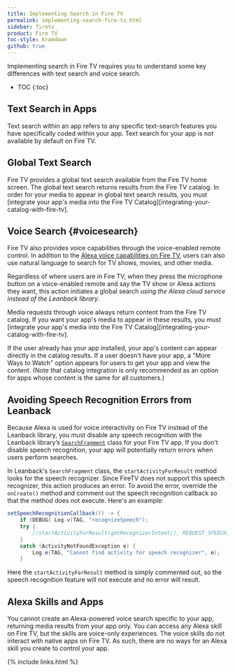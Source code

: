 ```yaml
---
title: Implementing Search in Fire TV
permalink: implementing-search-fire-tv.html
sidebar: firetv
product: Fire TV
toc-style: kramdown
github: true
---
```


Implementing search in Fire TV requires you to understand some key differences with text search and voice search.

* TOC
{:toc}

## Text Search in Apps

Text search within an app refers to any specific text-search features you have specifically coded within your app. Text search for your app is not available by default on Fire TV.

## Global Text Search

Fire TV provides a global text search available from the Fire TV home screen. The global text search returns results from the Fire TV catalog. In order for your media to appear in global text search results, you must [integrate your app's media into the Fire TV Catalog][integrating-your-catalog-with-fire-tv].

## Voice Search {#voicesearch}

Fire TV also provides voice capabilities through the voice-enabled remote control. In addition to the [Alexa voice capabilities on Fire TV](https://www.amazon.com/gp/help/customer/display.html?nodeId=201859020), users can also use natural language to search for TV shows, movies, and other media.

Regardless of where users are in Fire TV, when they press the microphone button on a voice-enabled remote and say the TV show or Alexa actions they want, this action initiates a global search *using the Alexa cloud service instead of the Leanback library*.

Media requests through voice always return content from the Fire TV catalog. If you want your app's media to appear in these results, you must [integrate your app's media into the Fire TV Catalog][integrating-your-catalog-with-fire-tv].

If the user already has your app installed, your app's content can appear directly in the catalog results. If a user doesn't have your app, a "More Ways to Watch" option appears for users to get your app and view the content. (Note that catalog integration is only recommended as an option for apps whose content is the same for all customers.)

## Avoiding Speech Recognition Errors from Leanback

Because Alexa is used for voice interactivity on Fire TV instead of the Leanback library, you must disable any speech recognition with the Leanback library’s [`SearchFragment`]((http://developer.android.com/reference/android/support/v17/leanback/app/SearchFragment.html)) class for your Fire TV app. If you don't disable speech recognition, your app will potentially return errors when users perform searches.

In Leanback's `SearchFragment` class, the `startActivityForResult` method looks for the speech recognizer. Since FireTV does not support this speech recognizer, this action produces an error. To avoid the error, override the `onCreate()` method and comment out the speech recognition callback so that the method does not execute. Here's an example:

```java
setSpeechRecognitionCallback(() -> {
    if (DEBUG) Log.v(TAG, "recognizeSpeech");
    try {
        //startActivityForResult(getRecognizerIntent(), REQUEST_SPEECH);
    }
    catch (ActivityNotFoundException e) {
        Log.e(TAG, "Cannot find activity for speech recognizer", e);
    }
```

Here the `startActivityForResult` method is simply commented out, so the speech recognition feature will not execute and no error will result.

## Alexa Skills and Apps

You cannot create an Alexa-powered voice search specific to your app, returning media results from your app only. You can access any Alexa skill on Fire TV, but the skills are voice-only experiences. The voice skills do not interact with native apps on Fire TV. As such, there are no ways for an Alexa skill you create to control your app.

{% include links.html %}
